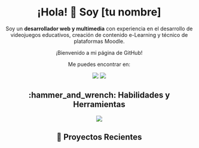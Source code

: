 <div align="center">
  <h1>¡Hola! 👋 Soy [tu nombre]</h1>
  <p>Soy un <strong>desarrollador web y multimedia</strong> con experiencia en el desarrollo de videojuegos educativos, creación de contenido e-Learning y técnico de plataformas Moodle.</p>
  <p>¡Bienvenido a mi página de GitHub!</p>
  <p>Me puedes encontrar en:</p>
  <a href="https://www.linkedin.com/in/tu-perfil-linkedin/"><img src="https://img.icons8.com/color/48/000000/linkedin.png"/></a> 
  <a href="https://www.tu-sitio-web.com"><img src="https://img.icons8.com/color/48/000000/domain--v1.png"/></a>
</div>

<div align="center">
  <h2>:hammer_and_wrench: Habilidades y Herramientas</h2>
  <a href="https://skillicons.dev">
    <img src="https://skillicons.dev/icons?i=html,css,js,ts,java,cs,angular,react,tailwind,nodejs,express,sequelize,spring,hibernate,net,mysql,postgres,git,github,azure,postman,firebase&perline=11" />
  </a>
</div>


<div align="center">
 <h2>🚀 Proyectos Recientes</h2>
  
</div>



